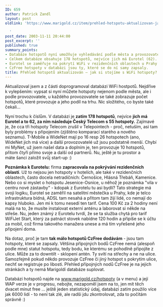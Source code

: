 ```yaml
---
ID: 659
author: Patrick Zandl
layout: post
oldlink: 'https://www.marigold.cz/item/prehled-hotspotu-aktualizovan-jak-si-stojime-s-wifi-hotspoty

  '
post_date: 2003-11-11 20:44:00
post_excerpt: ''
published: true
summary_points:
- Databáze hotspotů nyní umožňuje vyhledávání podle města a provozovatele.
- Celkem databáze obsahuje 178 hotspotů, nejvíce jich má Eurotel (62).
- Eurotel se zaměřuje na pokrytí WiFi v rezidenčních oblastech u Prahy.
- CzFree hotspoty v databázi jsou ty, které se do ní samy zapsaly.
title: Přehled hotspotů aktualizován – jak si stojíme s WiFi hotspoty?
---
```


<p>
Aktualizoval jsem a z části doprogramoval databázi WiFi hostpotů. Nejdříve k vylepšením: vypsat si nyní můžete hotspoty nejenom podle města, ale i podle provozovatele, u každého provozovatele se také zobrazuje počet hotspotů, které provozuje a jeho podíl na trhu. Nic složitého, co byste také čekali... </p>

<p>
Nyní trochu k číslům. V databázi je <STRONG>zatím 178 hotspotů</STRONG>, nejvíce <STRONG>jich má Eurotel a to 62, za ním následuje Český Telecom s 55 hotspoty.</STRONG> Zajímavé je, že cca tři hotspoty Telecom zrušil v Telepointech&#160;- proč, netuším, asi tam byly problémy s připojením (zjištěno komparací starého a nového seznamu).&#160;T-Mobile a WideNet mají po 16 resp 26 hotspotech (ano, WideNet jich má více) a další provozovatelé už jsou podstatně menší. Chybí mi MyNet,&#160;už jsem našel data a doplním je, ten provozuje 10 hotspotů, přitom čtyři přímo svoje a další od partnerů. Nu, ještě je tu prostor a máte&#160;šanci založit svůj start-up :)</p>

<p>
<STRONG>Poznámka k Eurotelu:</STRONG> firma <STRONG>zapracovala na pokrývání rezidenčních oblastí</STRONG>. Už to nejsou jen hotspoty v hotelích, ale také v rezidenčních oblastech, často docela netradičních: Černošice, Hlásná Třebáň, Kamenice. Nebo co si myslet o hotspotu Jesenice-Osnice, u něhož je poznámka "vila v centru nové zástavby" - kdopak z Eurotelu tu asi bydlí? Tato strategie má svoji logiku, Eurotel se zaměřil na satelitní městečka u Prahy, kde je telco infrastruktura bídná, ADSL tam nesahá a přitom tam žijí lidé, co nemají do kapsy hluboko. Jen mi k tomu nesedí ten tarif. Cena 100 Kč za 2 hodiny není malá na to, že musíte instalovat externí anténu a laborovat si někde na střeše. Nu, jeden známý z Eurotelu tvrdí, že se ta služba chytá pro tarif WiFiJet Start, který za patnáct stovek nabídne 120 hodin a připíše se k účtu za mobil, což firma takového manažera unese a má tím vyřešené jeho připojení doma. </p>

<p>
Na dotaz, proč je tam <STRONG>tak málo hotspotů CzFree dodávám</STRONG> - jsou tam hotspoty, které se zapsaly. Většina přípojných bodů CzFree nemá (alespoň podle mne) statut hotspotu, tedy bodu, ke kterému se pohodlně připojíte z ulice. Může za to downtilt - sklopení antén. Ty svítí na střechy a ne na ulice. Samozřejmě pokud někdo provozuje CzFree či jiný hotspot&#160;s pokrytím ulice, nechť se registruje po libosti. Přehled&#160;přípojných nodů CzFree je na&#160;jejich stránkách a ty nemá&#160;Marigoldí databáze suplovat. &#160;</p>

<p>
Databázi hotspotů najde na <A href="http://www.marigold.cz/hotspoty">www.marigold.cz/hotspoty</A> (a v menu) a její WAP verze je v progresu, nebojte, nezapoměl jsem na to, jen mít těch dvacet minut free ... ještě jeden statistický údaj, databázi zatím použilo více jak 6000 lidí - to není tak zlé, ale radši jdu zkontrolovat, zda to počítám správně :)</p>